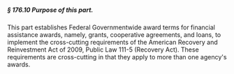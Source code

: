 ##### § 176.10 Purpose of this part. #####

This part establishes Federal Governmentwide award terms for financial assistance awards, namely, grants, cooperative agreements, and loans, to implement the cross-cutting requirements of the American Recovery and Reinvestment Act of 2009, Public Law 111-5 (Recovery Act). These requirements are cross-cutting in that they apply to more than one agency's awards.